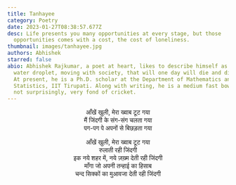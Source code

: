 ```yaml
---
title: Tanhayee
category: Poetry
date: 2023-01-27T08:38:57.677Z
desc: Life presents you many opportunities at every stage, but those
  opportunities comes with a cost, the cost of loneliness.
thumbnail: images/tanhayee.jpg
authors: Abhishek
starred: false
abio: Abhishek Rajkumar, a poet at heart, likes to describe himself as mere a
  water droplet, moving with society, that will one day will die and disappear.
  At present, he is a Ph.D. scholar at the Department of Mathematics and
  Statistics, IIT Tirupati. Along with writing, he is a medium fast bowler, and
  not surprisingly, very fond of cricket.
---
```

<p style="text-align: center;align:center;">
आँखें खुली, मेरा ख्वाब टूट गया <br>
मैं जिंदगी के संग-संग चलता गया <br>
पग-पग पे अपनों से बिछड़ता गया <br>
</p>

<p style="text-align: center;align:center;">
आँखें खुली, मेरा ख्वाब टूट गया <br>
रुलाती रही जिंदगी <br>
इक नये शहर में, नये ज़ख़्म देती रही जिंदगी <br>
माँगा जो अपनी तन्हाई का हिसाब <br>
चन्द सिक्कों का मुआवजा देती रही जिंदगी <br>
</p>